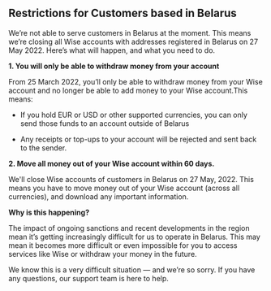 ## Restrictions for Customers based in Belarus  
We’re not able to serve customers in Belarus at the moment. This means we’re closing all Wise accounts with addresses registered in Belarus on 27 May 2022. Here’s what will happen, and what you need to do.

 **1\. You will only be able to withdraw money from your account**

From 25 March 2022, you’ll only be able to withdraw money from your Wise account and no longer be able to add money to your Wise account.This means:

  * If you hold EUR or USD or other supported currencies, you can only send those funds to an account outside of Belarus

  * Any receipts or top-ups to your account will be rejected and sent back to the sender.




 **2\. Move all money out of your Wise account within 60 days.**

We'll close Wise accounts of customers in Belarus on 27 May, 2022. This means you have to move money out of your Wise account (across all currencies), and download any important information.

 **Why is this happening?**

The impact of ongoing sanctions and recent developments in the region mean it’s getting increasingly difficult for us to operate in Belarus. This may mean it becomes more difficult or even impossible for you to access services like Wise or withdraw your money in the future.

We know this is a very difficult situation — and we’re so sorry. If you have any questions, our support team is here to help.